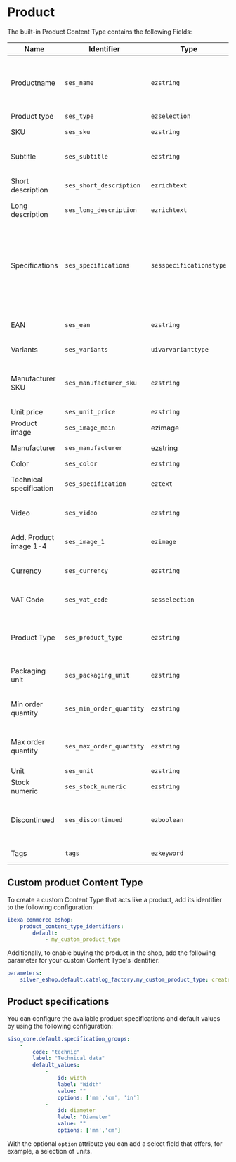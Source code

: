 # Product

The built-in Product Content Type contains the following Fields:

|Name | Identifier | Type | Description |
|---|---|---|---|
|Productname | `ses_name` | `ezstring` | Main name of the product. Used to create the URL |
|Product type | `ses_type` | `ezselection` | |
|SKU | `ses_sku` | `ezstring` | Unique Stock keeping unit |
|Subtitle | `ses_subtitle` | `ezstring` | Additional product name |
|Short description | `ses_short_description` | `ezrichtext` | Short product description |
|Long description | `ses_long_description` | `ezrichtext` | Long product description  |
|Specifications | `ses_specifications` | `sesspecificationstype` | A set of product specification values. They are indexed in the search engine and can be used for faceted search |
|EAN | `ses_ean` | `ezstring` | European Article Number |
|Variants | `ses_variants` | `uivarvarianttype` | [Product variants](#product-variants) |
|Manufacturer SKU | `ses_manufacturer_sku` | `ezstring` | SKU of the product  as assigned by the manufacturer |
|Unit price | `ses_unit_price` | `ezstring` | Product price |
|Product image | `ses_image_main` | ezimage | Main product image |
|Manufacturer | `ses_manufacturer` | ezstring | Manufacturer name |
|Color | `ses_color` | `ezstring` | Product color |
|Technical specification | `ses_specification` | `eztext` | Technical product description |
|Video | `ses_video` | `ezstring` | Link to a product video |
|Add. Product image 1-4 | `ses_image_1` | `ezimage` | Up to four additional images | 
|Currency | `ses_currency` | `ezstring` | Default product currency |
|VAT Code | `ses_vat_code` | `sesselection` | One of predefined VAT rates |
|Product Type | `ses_product_type` | `ezstring` | Product type used for grouping products in comparison |
|Packaging unit | `ses_packaging_unit` | `ezstring` | Product packaging unit |
|Min order quantity | `ses_min_order_quantity` | `ezstring` | Minimum quantity that can be ordered |
|Max order quantity | `ses_max_order_quantity` | `ezstring` | Maximum quantity that can be ordered |
|Unit | `ses_unit` | `ezstring` | Product unit |
|Stock numeric | `ses_stock_numeric` | `ezstring` | |
|Discontinued | `ses_discontinued` | `ezboolean` | Flag to indicate if the product is discontinued |
|Tags | `tags` | `ezkeyword` | Product keywords |

## Custom product Content Type

To create a custom Content Type that acts like a product, add its identifier to the following configuration:

``` yaml
ibexa_commerce_eshop:
    product_content_type_identifiers:
        default:
            - my_custom_product_type
```

Additionally, to enable buying the product in the shop,
add the following parameter for your custom Content Type's identifier:

``` yaml
parameters:
    silver_eshop.default.catalog_factory.my_custom_product_type: createOrderableProductNode
```

## Product specifications

You can configure the available product specifications and default values by using the following configuration:

``` yaml
siso_core.default.specification_groups:
    -
        code: "technic"
        label: "Technical data"
        default_values:
            -
                id: width
                label: "Width"
                value: ""
                options: ['mm','cm', 'in']
            -
                id: diameter
                label: "Diameter"
                value: ""
                options: ['mm','cm']
```

With the optional `option` attribute you can add a select field that offers, for example, a selection of units.

